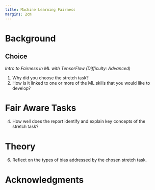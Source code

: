 ```yaml
---
title: Machine Learning Fairness
margins: 2cm
---
```


# Background

## Choice
*Intro to Fairness in ML with TensorFlow (Difficulty: Advanced)*

1. Why did you choose the stretch task? 
2. How is it linked to one or more of the ML skills that you would like to develop?

# Fair Aware Tasks
4. How well does the report identify and explain key concepts of the stretch task? 

# Theory
6. Reflect on the types of bias addressed by the chosen stretch task.

# Acknowledgments
